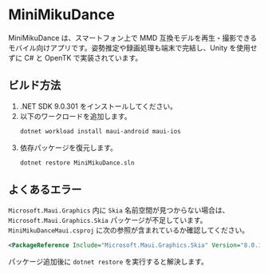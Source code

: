 # MiniMikuDance

MiniMikuDance は、スマートフォン上で MMD 互換モデルを再生・撮影できるモバイル向けアプリです。姿勢推定や録画処理も端末で完結し、Unity を使用せずに C# と OpenTK で実装されています。

## ビルド方法

1. .NET SDK 9.0.301 をインストールしてください。
2. 以下のワークロードを追加します。
   ```bash
   dotnet workload install maui-android maui-ios
   ```
3. 依存パッケージを復元します。
   ```bash
   dotnet restore MiniMikuDance.sln
   ```

## よくあるエラー

`Microsoft.Maui.Graphics` 内に `Skia` 名前空間が見つからない場合は、`Microsoft.Maui.Graphics.Skia` パッケージが不足しています。`MiniMikuDanceMaui.csproj` に次の参照が含まれているか確認してください。
```xml
<PackageReference Include="Microsoft.Maui.Graphics.Skia" Version="8.0.100" />
```
パッケージ追加後に `dotnet restore` を実行すると解決します。
